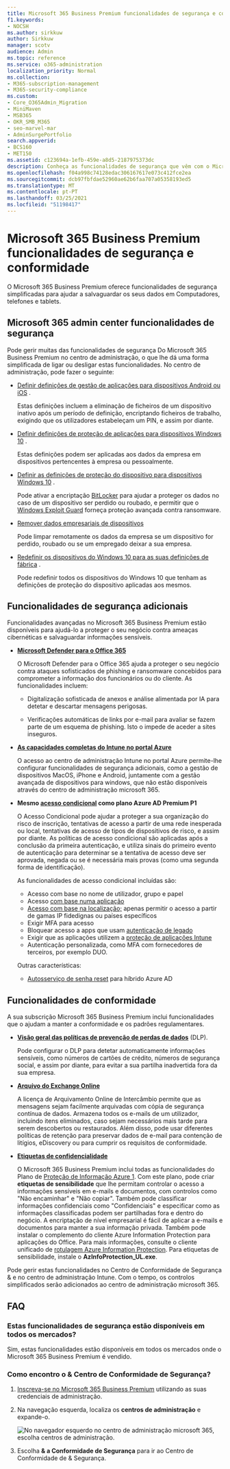 ```yaml
---
title: Microsoft 365 Business Premium funcionalidades de segurança e conformidade
f1.keywords:
- NOCSH
ms.author: sirkkuw
author: Sirkkuw
manager: scotv
audience: Admin
ms.topic: reference
ms.service: o365-administration
localization_priority: Normal
ms.collection:
- M365-subscription-management
- M365-security-compliance
ms.custom:
- Core_O365Admin_Migration
- MiniMaven
- MSB365
- OKR_SMB_M365
- seo-marvel-mar
- AdminSurgePortfolio
search.appverid:
- BCS160
- MET150
ms.assetid: c123694a-1efb-459e-a8d5-2187975373dc
description: Conheça as funcionalidades de segurança que vêm com o Microsoft 365 Business Premium para ajudar a salvaguardar os seus dados em Computadores, telefones e tablets.
ms.openlocfilehash: f04a998c74128edac306167617e073c412fce2ea
ms.sourcegitcommit: dcb97fbfdae52960ae62b6faa707a05358193ed5
ms.translationtype: MT
ms.contentlocale: pt-PT
ms.lasthandoff: 03/25/2021
ms.locfileid: "51198417"
---
```

# <a name="microsoft-365-business-premium-security-and-compliance-features"></a>Microsoft 365 Business Premium funcionalidades de segurança e conformidade

O Microsoft 365 Business Premium oferece funcionalidades de segurança simplificadas para ajudar a salvaguardar os seus dados em Computadores, telefones e tablets.
    
## <a name="microsoft-365-admin-center-security-features"></a>Microsoft 365 admin center funcionalidades de segurança

Pode gerir muitas das funcionalidades de segurança Do Microsoft 365 Business Premium no centro de administração, o que lhe dá uma forma simplificada de ligar ou desligar estas funcionalidades. No centro de administração, pode fazer o seguinte:
  
- [Definir definições de gestão de aplicações para dispositivos Android ou iOS](app-protection-settings-for-android-and-ios.md) . 
    
    Estas definições incluem a eliminação de ficheiros de um dispositivo inativo após um período de definição, encriptando ficheiros de trabalho, exigindo que os utilizadores estabeleçam um PIN, e assim por diante.
    
- [Definir definições de proteção de aplicações para dispositivos Windows 10](protection-settings-for-windows-10-devices.md) . 
    
    Estas definições podem ser aplicadas aos dados da empresa em dispositivos pertencentes à empresa ou pessoalmente.
    
- [Definir as definições de proteção do dispositivo para dispositivos Windows 10](protection-settings-for-windows-10-pcs.md) . 
    
    Pode ativar a encriptação [BitLocker](/windows/security/information-protection/bitlocker/bitlocker-frequently-asked-questions) para ajudar a proteger os dados no caso de um dispositivo ser perdido ou roubado, e permitir que o [Windows Exploit Guard](/windows/security/threat-protection/microsoft-defender-atp/enable-exploit-protection) forneça proteção avançada contra ransomware. 
    
- [Remover dados empresariais de dispositivos](remove-company-data.md)
    
    Pode limpar remotamente os dados da empresa se um dispositivo for perdido, roubado ou se um empregado deixar a sua empresa.
    
- [Redefinir os dispositivos do Windows 10 para as suas definições de fábrica](reset-devices-to-factory-settings.md) . 
    
    Pode redefinir todos os dispositivos do Windows 10 que tenham as definições de proteção do dispositivo aplicadas aos mesmos.
    
## <a name="additional-security-features"></a>Funcionalidades de segurança adicionais 

Funcionalidades avançadas no Microsoft 365 Business Premium estão disponíveis para ajudá-lo a proteger o seu negócio contra ameaças cibernéticas e salvaguardar informações sensíveis.
  
- **[Microsoft Defender para o Office 365](../security/office-365-security/defender-for-office-365.md)**
    
    O Microsoft Defender para o Office 365 ajuda a proteger o seu negócio contra ataques sofisticados de phishing e ransomware concebidos para comprometer a informação dos funcionários ou do cliente. As funcionalidades incluem:
    
  - Digitalização sofisticada de anexos e análise alimentada por IA para detetar e descartar mensagens perigosas.
    
  - Verificações automáticas de links por e-mail para avaliar se fazem parte de um esquema de phishing. Isto o impede de aceder a sites inseguros.

- **[As capacidades completas do Intune no portal Azure](/mem/intune/fundamentals/what-is-intune)**
    
    O acesso ao centro de administração Intune no portal Azure permite-lhe configurar funcionalidades de segurança adicionais, como a gestão de dispositivos MacOS, iPhone e Android, juntamente com a gestão avançada de dispositivos para windows, que não estão disponíveis através do centro de administração microsoft 365.
- **Mesmo [acesso condicional](/azure/active-directory/conditional-access/overview) como plano Azure AD Premium P1**


    O Acesso Condicional pode ajudar a proteger a sua organização do risco de inscrição, tentativas de acesso a partir de uma rede inesperada ou local, tentativas de acesso de tipos de dispositivos de risco, e assim por diante. As políticas de acesso condicional são aplicadas após a conclusão da primeira autenticação, e utiliza sinais do primeiro evento de autenticação para determinar se a tentativa de acesso deve ser aprovada, negada ou se é necessária mais provas (como uma segunda forma de identificação).

    As funcionalidades de acesso condicional incluídas são:

    - Acesso com base no nome de utilizador, grupo e papel
    - Acesso [com base numa aplicação](/azure/active-directory/conditional-access/app-based-conditional-access) 
    - [Acesso com base na localização;](/azure/active-directory/authentication/howto-registration-mfa-sspr-combined#conditional-access-policies-for-combined-registration)  apenas permitir o acesso a partir de gamas IP fidedignas ou países específicos 
    - Exigir MFA para acesso
    - Bloquear acesso a apps que usam [autenticação de legado](/azure/active-directory/conditional-access/block-legacy-authentication)
    - Exigir que as aplicações utilizem a [proteção de aplicações Intune](/azure/active-directory/conditional-access/app-protection-based-conditional-access)
    - Autenticação personalizada, como MFA com fornecedores de terceiros, por exemplo DUO.
   
    Outras características:
    - [Autosserviço de senha reset](/azure/active-directory/authentication/concept-sspr-customization) para híbrido Azure AD
    
## <a name="compliance-features"></a>Funcionalidades de conformidade

A sua subscrição Microsoft 365 Business Premium inclui funcionalidades que o ajudam a manter a conformidade e os padrões regulamentares.

- **[Visão geral das políticas de prevenção de perdas de dados](../compliance/data-loss-prevention-policies.md)** (DLP). 
    
    Pode configurar o DLP para detetar automaticamente informações sensíveis, como números de cartões de crédito, números de segurança social, e assim por diante, para evitar a sua partilha inadvertida fora da sua empresa.
    
- **[Arquivo do Exchange Online](https://products.office.com/exchange/microsoft-exchange-online-archiving-email)**
    
    A licença de Arquivamento Online de Intercâmbio permite que as mensagens sejam facilmente arquivadas com cópia de segurança contínua de dados. Armazena todos os e-mails de um utilizador, incluindo itens eliminados, caso sejam necessários mais tarde para serem descobertos ou restaurados. Além disso, pode usar diferentes políticas de retenção para preservar dados de e-mail para contenção de litígios, eDiscovery ou para cumprir os requisitos de conformidade.
    
- **[Etiquetas de confidencialidade](../compliance/sensitivity-labels.md)**

   O Microsoft 365 Business Premium inclui todas as funcionalidades do Plano de [Proteção de Informação Azure 1](https://go.microsoft.com/fwlink/p/?linkid=871407). Com este plano, pode criar **etiquetas de sensibilidade** que lhe permitam controlar o acesso a informações sensíveis em e-mails e documentos, com controlos como "Não encaminhar" e "Não copiar". Também pode classificar informações confidenciais como "Confidenciais" e especificar como as informações classificadas podem ser partilhadas fora e dentro do negócio. A encriptação de nível empresarial é fácil de aplicar a e-mails e documentos para manter a sua informação privada. Também pode instalar o complemento do cliente Azure Information Protection para aplicações do Office. Para mais informações, consulte o cliente unificado de [rotulagem Azure Information Protection](/azure/information-protection/rms-client/unifiedlabelingclient-version-release-history). Para etiquetas de sensibilidade, instale o **AzInfoProtection_UL.exe**.

Pode gerir estas funcionalidades no Centro de Conformidade de Segurança &amp; e no centro de administração Intune. Com o tempo, os controlos simplificados serão adicionados ao centro de administração microsoft 365.
  
    
## <a name="faq"></a>FAQ

 ### <a name="are-these-security-features-available-in-all-markets"></a>Estas funcionalidades de segurança estão disponíveis em todos os mercados?
  
Sim, estas funcionalidades estão disponíveis em todos os mercados onde o Microsoft 365 Business Premium é vendido.
  
### <a name="how-do-i-find-the-security-amp-compliance-center"></a>Como encontro o &amp; Centro de Conformidade de Segurança?
  
1. [Inscreva-se no Microsoft 365 Business Premium](https://portal.microsoft.com/) utilizando as suas credenciais de administração. 
    
2. Na navegação esquerda, localiza os **centros de administração** e expande-o. 
    
    ![No navegador esquerdo no centro de administração microsoft 365, escolha centros de administração.](../media/fa4484f8-c637-45fd-a7bd-bdb3abfd6c03.png)
  
3. Escolha **&amp; a Conformidade de Segurança** para ir ao Centro de Conformidade de &amp; Segurança.
